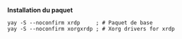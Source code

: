 **Installation du paquet**
```
yay -S --noconfirm xrdp     ; # Paquet de base
yay -S --noconfirm xorgxrdp ; # Xorg drivers for xrdp
```
